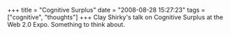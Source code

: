 +++
title = "Cognitive Surplus"
date = "2008-08-28 15:27:23"
tags = ["cognitive", "thoughts"]
+++
Clay Shirky's talk on Cognitive Surplus at the Web 2.0 Expo. Something to
think about.

